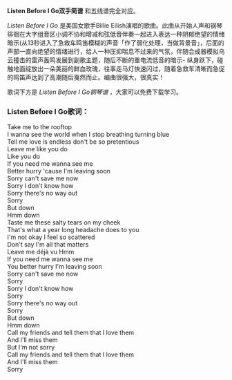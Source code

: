 

**Listen Before I Go双手简谱** 和五线谱完全对应。

_Listen Before I Go_ 是美国女歌手Billie
Eilish演唱的歌曲。此曲从开始人声和钢琴徘徊在大字组音区小调不协和增减和弦低音伴奏一起进入表达一种阴郁绝望的情绪暗示(从13秒进入了急救车鸣笛模糊的声音「作了弱化处理，当做背景音」，后面的声部一直向绝望的情绪进行，给人一种压抑喘息不过来的气氛，伴随合成器模拟乌云撞击的雷声轰鸣发展到副歌主题，随后不断的重电流低音的暗示-
纵身跃下，碰触地面绽放出一朵美丽的鲜血玫瑰，往事走马灯快速闪过，随着急救车清晰而急促的鸣笛声达到了高潮随后戛然而止。编曲很强大，很真实！

歌词下方是 _Listen Before I Go钢琴谱_ ，大家可以免费下载学习。

### Listen Before I Go歌词：

Take me to the rooftop  
I wanna see the world when I stop breathing turning blue  
Tell me love is endless don't be so pretentious  
Leave me like you do  
Like you do  
If you need me wanna see me  
Better hurry 'cause I'm leaving soon  
Sorry can't save me now  
Sorry I don't know how  
Sorry there's no way out  
Sorry  
But down  
Hmm down  
Taste me these salty tears on my cheek  
That's what a year long headache does to you  
I'm not okay I feel so scattered  
Don't say I'm all that matters  
Leave me déjà vu Hmm  
If you need me wanna see me  
You better hurry I'm leaving soon  
Sorry can't save me now  
Sorry  
Sorry I don't know how  
Sorry  
Sorry there's no way out  
Sorry  
But down  
Hmm down  
Call my friends and tell them that I love them  
And I'll miss them  
But I'm not sorry  
Call my friends and tell them that I love them  
And I'll miss them  
Sorry

